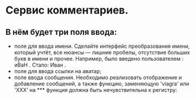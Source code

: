 Сервис комментариев. 
====================
В нём будет три поля ввода:
---------------------------
+ поле для ввода имени. Сделайте интерфейс преобразования имени, который учтёт, все нюансы — лишние пробелы, отсутствие больших букв в имени и прочее.
   Например, было введено пользователем : иВаН . Стало: Иван .
+ поле для ввода ссылки на аватар;
+ поле ввода сообщения. Необходимо реализовать отображение и добавление сообщений, а также функцию, заменяющую 'viagra' или 'XXX' на ***
  функция должна быть нечувствительна к регистру:
